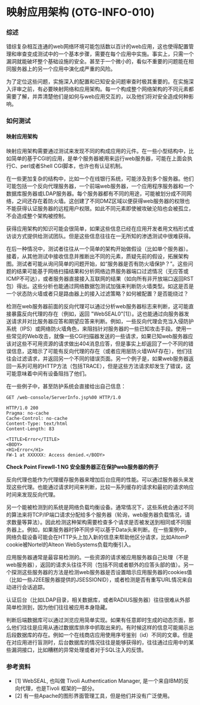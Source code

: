 # 映射应用架构 (OTG-INFO-010)


### 综述
错综复杂相互连通的web网络环境可能包括数以百计的web应用，这也使得配置管理和审查变成测试中的一个基本步骤，需要在每个应用中实施。事实上，只需一个漏洞就能破坏整个基础设施的安全。甚至于一个微小的，看似不重要的问题能在相同服务器上的另一个应用中演化成严重的风险。


为了定位这些问题，实施深入的配置和已知安全问题审查时极其重要的。在实施深入评审之前，有必要映射网络和应用架构。每一个构成整个网络架构的不同元素都需要了解，并弄清楚他们是如何与web应用交互的，以及他们将对安全造成何种影响。


### 如何测试

#### 映射应用架构

映射应用架构需要通过测试来发现不同的构成应用的元件。在一些小型结构中，比如简单的基于CGI的应用，是单个服务器被用来运行web服务器，可能在上面会执行C、perl或者Shell CGI脚本，也许也有认证机制。


在一些更加复杂的结构中，比如一个在线银行系统，可能涉及到多个服务器。他们可能包括一个反向代理服务器，一个前端web服务器，一个应用程序服务器和一个数据库服务器或LDAP服务器。每个服务器都有不同的用途，可能被划分成不同网络，之间还存在着防火墙。这创建了不同DMZ区域以便获得web服务器的权限也不能获得认证服务器的远程用户权限。如此不同元素即使被攻破沦陷也会被孤立，不会造成整个架构被控制。


获得应用架构的知识可能会很简单，如果这些信息已经在应用开发者用文档形式或访谈方式提供给测试团队。但是这些信息往往在一无所知的渗透测试中很难获得。


在后一种情况中，测试者往往从一个简单的架构开始做假设（比如单个服务器）。接着，从其他测试中接收信息并推断出不同的元素，质疑先前的假设，拓展架构图。测试者可能从询问简单的问题开始，如“服务器是否有防火墙保护？”。这些问题的结果可能基于网络扫描结果和分析网络边界服务器端口过滤情况（无应答或ICMP不可达），或者服务器直接接入互联网的结果（如向所有非开放端口返回RST包）得出。这些分析也能通过网络数据包测试加强来判断防火墙类型。如这是否是一个状态防火墙或者只是路由器上的接入过滤策略？如何被配置？是否能绕过？


检测在web服务器前面的反向代理可以通过分析web服务器标志来判断，这可能直接暴露反向代理的存在（例如，返回 "WebSEAL0"[1]）。这也能通过向服务器发送请求并对比服务器应答和期望应答来判断。例如，一些反向代理会充当入侵防护系统（IPS）或网络防火墙角色，来阻挡针对服务器的一些已知攻击手段。使用一些常见的Web攻击，就像一些CGI扫描器发送的一些请求，如果已知web服务器应该对这些不可用资源的请求做出404消息应答，但是事实上却返回了一个不同的错误信息，这暗示了可能有反向代理的存在（或者应用层防火墙WAF存在），他们往往会过滤请求，并返回另一个不同的错误页面。另一个例子是，如果web服务器返回一系列可用的HTTP方法（包括TRACE），但是这些方法请求却发生了错误，这可能意味着中间有设备阻挡了他们。

在一些例子中，甚至防护系统会直接给出自己信息：

```
GET /web-console/ServerInfo.jsp%00 HTTP/1.0

HTTP/1.0 200
Pragma: no-cache
Cache-Control: no-cache
Content-Type: text/html
Content-Length: 83

<TITLE>Error</TITLE>
<BODY>
<H1>Error</H1>
FW-1 at XXXXXX: Access denied.</BODY>
```


**Check Point Firewll-1 NG 安全服务器正在保护web服务器的例子**

反向代理也能作为代理缓存服务器来增加后台应用的性能。可以通过服务器头来发现这些代理。也能通过请求时间来判断，比较一系列缓存的请求和最初的请求响应时间来发现反向代理。


另一个能被检测到的系统是网络负载均衡设备。通常情况下，这些系统会通过不同的算法来将TCP/IP端口请求分配给多个服务器（轮询，web服务器负载情况，请求数量等算法）。因此检测这种架构需要检查多个请求是否被发送到相同或不同服务器上。例如，如果服务器时钟不同步可以基于Data头来判断。在一些案例中，网络负载设备可能会在HTTP头上加入新的信息来帮助他区分请求，比如AltomP cookie被Nortel的Alteon WebSystems负载均衡引入。


应用服务器通常是最容易检测的。一些资源的请求被应用服务器自己处理（不是web服务器），返回的请求头往往不同（包括不同或者额外的应答头部的值）。另一个探测这些服务器的方法是检测web服务器是否设置暗示应用服务器的cookies值（比如一些J2EE服务器提供的JSESSIONID），或者检测是否有重写URL情况来自动进行会话追踪。


认证后台（比如LDAP目录，相关数据库，或者RADIUS服务器）往往很难从外部简单检测到，因为他们往往被应用本身隐藏。


判断后端数据库可以通过浏览应用简单实现。如果有任意即时生成的动态页面，那么他们往往是应用从通过数据库排序中抓取出来的。有时候这样的信息可能揭示出后段数据库的存在。例如一个在线商店应用使用序号鉴别（id）不同的文章。但是在对应用进行盲测时，后台数据库的情况往往是能够获得的，往往通过应用中的某些漏洞接口，比如糟糕的异常处理或者对于SQL注入的反馈。


### 参考资料
* [1] WebSEAL, 也叫做 Tivoli Authentication Manager, 是一个来自IBM的反向代理，也是Tivoli 框架的一部分。
* [2] 有一些Apache的图形界面管理工具，但是他们并没有广泛使用。
